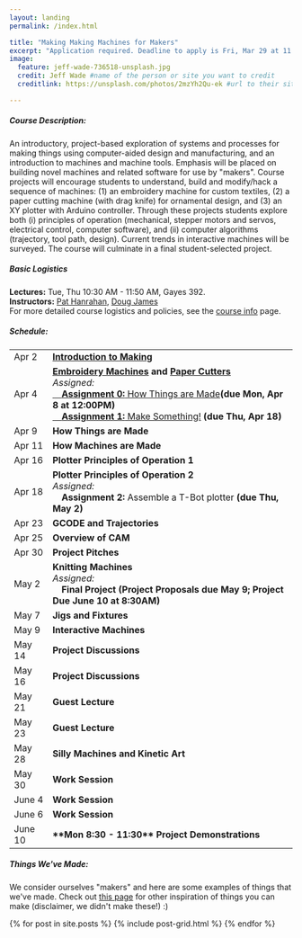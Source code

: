 ```yaml
---
layout: landing
permalink: /index.html

title: "Making Making Machines for Makers"
excerpt: "Application required. Deadline to apply is Fri, Mar 29 at 11:59 pm."
image:
  feature: jeff-wade-736518-unsplash.jpg
  credit: Jeff Wade #name of the person or site you want to credit
  creditlink: https://unsplash.com/photos/2mzYh2Qu-ek #url to their site or licensing

---
```


##### Course Description:
An introductory, project-based exploration of systems and processes for making things using computer-aided design and manufacturing, and an introduction to machines and machine tools. Emphasis will be placed on building novel machines and related software for use by "makers". Course projects will encourage students to understand, build and modify/hack a sequence of machines: 
(1) an embroidery machine for custom textiles, (2) a paper cutting machine (with drag knife) for ornamental design, and (3) an XY plotter with Arduino controller. Through these projects students explore both (i) principles of operation (mechanical, stepper motors and servos, electrical control, computer software), and (ii) computer algorithms (trajectory, tool path, design). Current trends in interactive machines will be surveyed. The course will culminate in a final student-selected project.  

##### Basic Logistics
**Lectures:**   Tue, Thu 10:30 AM - 11:50 AM, Gayes 392.  
**Instructors:**   [Pat Hanrahan](https://graphics.stanford.edu/~hanrahan/), [Doug James](https://graphics.stanford.edu/~djames/)  
For more detailed course logistics and policies, see the [course info](/course_info.html) page.


##### Schedule:
<table id="schedule">
<tbody>
	<tr><td>Apr 2</td><td><a href="/lectures/intro/making.pdf"><b>Introduction to Making</b></a></td></tr>
    <tr><td>Apr 4</td><td><b><a href="/lectures/embroidery/embroidery.pdf"><b>Embroidery Machines</b></a> and <a href="/lectures/papercutting/papercutting.pdf">Paper Cutters</a></b>
    	<br><span class="assigned"><i>Assigned:</i>
    			<br><a href="/assignments/howitsmade/"> &emsp;<b>Assignment 0:</b> How Things are Made</a><b>(due Mon, Apr 8 at 12:00PM)</b>
    			<br><a href="/assignments/making/">&emsp;<b>Assignment 1:</b> Make Something!</a> <b>(due Thu, Apr 18)</b>
    	</span></td></tr>
    <tr><td>Apr 9</td><td><b>How Things are Made</b></td></tr>
    <tr><td>Apr 11</td><td><b>How Machines are Made</b></td></tr>
    <tr><td>Apr 16</td><td><b>Plotter Principles of Operation 1</b></td></tr> 
    <tr><td>Apr 18</td><td><b>Plotter Principles of Operation 2</b>
    	<br><span class="assigned"><i>Assigned:</i>
    			<br>&emsp;<b>Assignment 2:</b> Assemble a T-Bot plotter <b>(due Thu, May 2)</b>
    	</span></td></tr>
    <tr><td>Apr 23</td><td><b>GCODE and Trajectories</b></td></tr>
    <tr><td>Apr 25</td><td><b>Overview of CAM</b></td></tr>
    <tr><td>Apr 30</td><td><b>Project Pitches</b></td></tr>
    <tr><td>May 2</td><td><b>Knitting Machines</b>
    	<br><span class="assigned"><i>Assigned:</i>
    			<br>&emsp;<b>Final Project (Project Proposals due May 9; Project Due June 10 at 8:30AM)</b>
    	</span></td></tr>
    <tr><td>May 7</td><td><b>Jigs and Fixtures</b></td></tr>
    <tr><td>May 9</td><td><b>Interactive Machines </b></td></tr>
    <tr><td>May 14</td><td><b>Project Discussions</b></td></tr>
    <tr><td>May 16</td><td><b>Project Discussions</b></td></tr>
    <tr><td>May 21</td><td><b>Guest Lecture </b></td></tr>
    <tr><td>May 23</td><td><b>Guest Lecture</b></td></tr>
    <tr><td>May 28</td><td><b>Silly Machines and Kinetic Art  </b></td></tr>
    <tr><td>May 30</td><td><b>Work Session</b></td></tr>
    <tr><td>June 4</td><td><b>Work Session</b></td></tr>
    <tr><td>June 6</td><td><b>Work Session</b></td></tr>
    <tr><td>June 10</td><td><b>**Mon 8:30 - 11:30** Project Demonstrations</b></td></tr>
</tbody>
</table>

##### Things We've Made:
We consider ourselves "makers" and here are some examples of things that we've made. Check out [this page](/craft_inspiration.html) for other inspiration of things you can make (disclaimer, we didn't make these!) :)
<div class="tiles">
{% for post in site.posts %} {% include post-grid.html %} {% endfor %}
</div>
